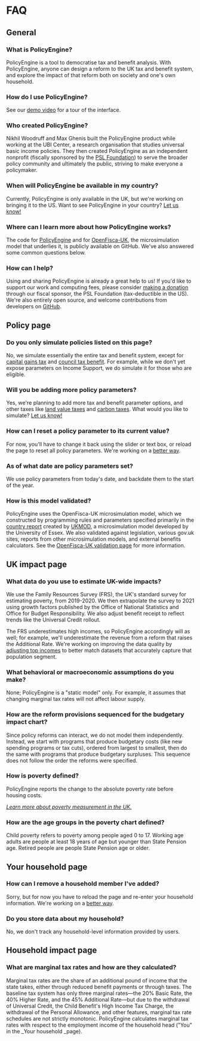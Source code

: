 # FAQ

## General


### What is PolicyEngine?

PolicyEngine is a tool to democratise tax and benefit analysis.
With PolicyEngine, anyone can design a reform to the UK tax and benefit system, and explore the impact of that reform both on society and one's own household.

### How do I use PolicyEngine?

See our [demo video](https://youtu.be/P7ELqxEHRhE) for a tour of the interface.


### Who created PolicyEngine?

Nikhil Woodruff and Max Ghenis built the PolicyEngine product while working at the UBI Center, a research organisation that studies universal basic income policies.
They then created PolicyEngine as an independent nonprofit (fiscally sponsored by the [PSL Foundation](https://opencollective.com/psl)) to serve the broader policy community and ultimately the public, striving to make everyone a policymaker.


### When will PolicyEngine be available in my country?

Currently, PolicyEngine is only available in the UK, but we're working on bringing it to the US.
Want to see PolicyEngine in your country?
[Let us know!](https://zej8fnylwn9.typeform.com/to/XFFu15Xq)


### Where can I learn more about how PolicyEngine works?

The code for [PolicyEngine](http://github.com/PolicyEngine/policyengine-uk) and for [OpenFisca-UK](https://github.com/PolicyEngine/openfisca-uk), the microsimulation model that underlies it, is publicly available on GitHub.
We've also answered some common questions below.


### How can I help?

Using and sharing PolicyEngine is already a great help to us!
If you'd like to support our work and computing fees, please consider [making a donation](https://opencollective.com/psl) through our fiscal sponsor, the PSL Foundation (tax-deductible in the US).
We're also entirely open source, and welcome contributions from developers on [GitHub](http://github.com/PolicyEngine/policyengine-uk).


## Policy page


### Do you only simulate policies listed on this page?

No, we simulate essentially the entire tax and benefit system, except for [capital gains tax](https://github.com/PolicyEngine/openfisca-uk/issues/40) and [council tax benefit](https://github.com/PolicyEngine/openfisca-uk/issues/150).
For example, while we don't yet expose parameters on Income Support, we do simulate it for those who are eligible.


### Will you be adding more policy parameters?

Yes, we're planning to add more tax and benefit parameter options, and other taxes like [land value taxes](https://github.com/PolicyEngine/policyengine-uk/issues/105) and [carbon taxes](https://github.com/PolicyEngine/policyengine-uk/issues/104).
What would you like to simulate?
[Let us know!](https://zej8fnylwn9.typeform.com/to/XFFu15Xq)


### How can I reset a policy parameter to its current value?

For now, you'll have to change it back using the slider or text box, or reload the page to reset all policy parameters.
We're working on a [better way](https://github.com/PolicyEngine/policyengine-uk/issues/23).


### As of what date are policy parameters set?

We use policy parameters from today's date, and backdate them to the start of the year.

### How is this model validated?

PolicyEngine uses the OpenFisca-UK microsimulation model, which we constructed by programming rules and parameters specified primarily in the [country report](https://www.iser.essex.ac.uk/research/publications/working-papers/cempa/cempa7-20.pdf) created by [UKMOD](https://www.iser.essex.ac.uk/research/projects/ukmod), a microsimulation model developed by the University of Essex.
We also validated against legislation, various gov.uk sites, reports from other microsimulation models, and external benefits calculators.
See the [OpenFisca-UK validation page](https://PolicyEngine.github.io/openfisca-uk/validation.html) for more information.


## UK impact page


### What data do you use to estimate UK-wide impacts?

We use the Family Resources Survey (FRS), the UK's standard survey for estimating poverty, from 2019-2020.
We then extrapolate the survey to 2021 using growth factors published by the Office of National Statistics and Office for Budget Responsibility.
We also adjust benefit receipt to reflect trends like the Universal Credit rollout.

The FRS underestimates high incomes, so PolicyEngine accordingly will as well; for example, we'll underestimate the revenue from a reform that raises the Additional Rate.
We're working on improving the data quality by [adjusting top incomes](https://github.com/PolicyEngine/openfisca-uk/issues/103) to better match datasets that accurately capture that population segment.


### What behavioral or macroeconomic assumptions do you make?

None; PolicyEngine is a "static model" only.
For example, it assumes that changing marginal tax rates will not affect labour supply.


### How are the reform provisions sequenced for the budgetary impact chart?

Since policy reforms can interact, we do not model them independently.
Instead, we start with programs that produce budgetary costs (like new spending programs or tax cuts), ordered from largest to smallest, then do the same with programs that produce budgetary surpluses.
This sequence does not follow the order the reforms were specified.


### How is poverty defined?

PolicyEngine reports the change to the absolute poverty rate before housing costs.

_[Learn more about poverty measurement in the UK.](https://osr.statisticsauthority.gov.uk/the-trouble-with-measuring-poverty/)_


### How are the age groups in the poverty chart defined?

Child poverty refers to poverty among people aged 0 to 17.
Working age adults are people at least 18 years of age but younger than State Pension age.
Retired people are people State Pension age or older.


## Your household page


### How can I remove a household member I've added?

Sorry, but for now you have to reload the page and re-enter your household information.
We're working on a [better way](https://github.com/PolicyEngine/policyengine-uk/issues/101).


### Do you store data about my household?

No, we don't track any household-level information provided by users.


## Household impact page


### What are marginal tax rates and how are they calculated?

Marginal tax rates are the share of an additional pound of income that the state takes, either through reduced benefit payments or through taxes.
The baseline tax system has only three marginal rates—the 20% Basic Rate, the 40% Higher Rate, and the 45% Additional Rate—but due to the withdrawal of Universal Credit, the Child Benefit's High Income Tax Charge, the withdrawal of the Personal Allowance, and other features, marginal tax rate schedules are not strictly monotonic.
PolicyEngine calculates marginal tax rates with respect to the employment income of the household head ("You" in the _Your household _page).
